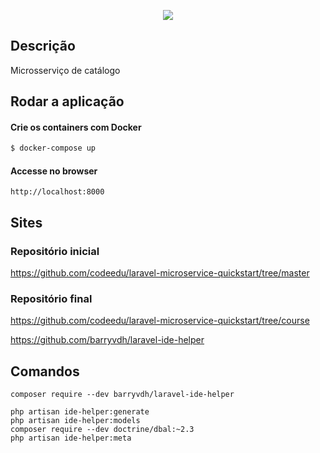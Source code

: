 <p align="center">
  <a href="https://fullcycle.com.br/" target="blank"><img src="https://s3.amazonaws.com/code.education/Wallpapers/Wallpaper-02-Full-Cycle-1920x1080.png"/></a>
</p>

## Descrição

Microsserviço de catálogo

## Rodar a aplicação

#### Crie os containers com Docker

```bash
$ docker-compose up
```

#### Accesse no browser

```
http://localhost:8000
```

## Sites

### Repositório inicial

https://github.com/codeedu/laravel-microservice-quickstart/tree/master

### Repositório final

https://github.com/codeedu/laravel-microservice-quickstart/tree/course

https://github.com/barryvdh/laravel-ide-helper

## Comandos

```
composer require --dev barryvdh/laravel-ide-helper

php artisan ide-helper:generate
php artisan ide-helper:models
composer require --dev doctrine/dbal:~2.3
php artisan ide-helper:meta


```
